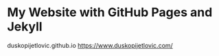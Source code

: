# My Website with GitHub Pages and Jekyll

duskopijetlovic.github.io
https://www.duskopijetlovic.com/
